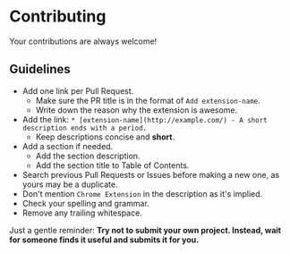 # Contributing

Your contributions are always welcome!

## Guidelines

* Add one link per Pull Request.
    * Make sure the PR title is in the format of `Add extension-name`.
    * Write down the reason why the extension is awesome.
* Add the link: `* [extension-name](http://example.com/) - A short description ends with a period.`
    * Keep descriptions concise and **short**.
* Add a section if needed.
    * Add the section description.
    * Add the section title to Table of Contents.
* Search previous Pull Requests or Issues before making a new one, as yours may be a duplicate.
* Don't mention `Chrome Extension` in the description as it's implied.
* Check your spelling and grammar.
* Remove any trailing whitespace.

Just a gentle reminder: **Try not to submit your own project. Instead, wait for someone finds it useful and submits it for you.**
